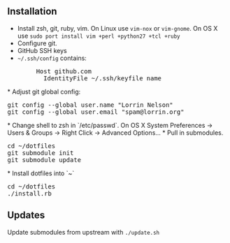 Installation
------------
* Install zsh, git, ruby, vim. On Linux use `vim-nox` or `vim-gnome`. On OS X use `sudo port install vim +perl +python27 +tcl +ruby`
* Configure git.
 * GitHub SSH keys
 * `~/.ssh/config` contains:
   <pre>
        Host github.com
          IdentityFile ~/.ssh/keyfile_name
</pre>
 * Adjust git global config:
   <pre>
git config --global user.name "Lorrin Nelson"
git config --global user.email "spam@lorrin.org"
</pre>
* Change shell to zsh in `/etc/passwd`. On OS X System Preferences -> Users & Groups -> Right Click -> Advanced Options...
* Pull in submodules.
   <pre>
cd ~/dotfiles
git submodule init
git submodule update
</pre>
* Install dotfiles into `~`
   <pre>
cd ~/dotfiles
./install.rb
</pre>

Updates
-------
Update submodules from upstream with `./update.sh`
